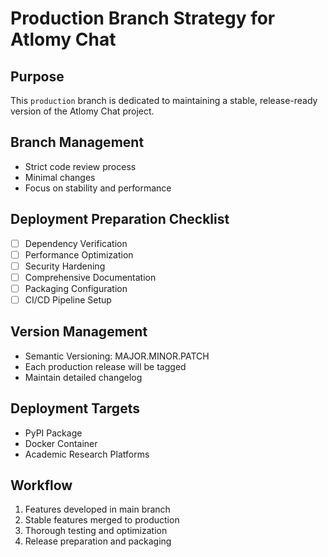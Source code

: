 # Production Branch Strategy for Atlomy Chat

## Purpose
This `production` branch is dedicated to maintaining a stable, release-ready version of the Atlomy Chat project.

## Branch Management
- Strict code review process
- Minimal changes
- Focus on stability and performance

## Deployment Preparation Checklist
- [ ] Dependency Verification
- [ ] Performance Optimization
- [ ] Security Hardening
- [ ] Comprehensive Documentation
- [ ] Packaging Configuration
- [ ] CI/CD Pipeline Setup

## Version Management
- Semantic Versioning: MAJOR.MINOR.PATCH
- Each production release will be tagged
- Maintain detailed changelog

## Deployment Targets
- PyPI Package
- Docker Container
- Academic Research Platforms

## Workflow
1. Features developed in main branch
2. Stable features merged to production
3. Thorough testing and optimization
4. Release preparation and packaging
